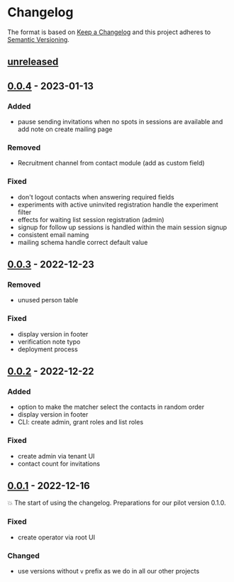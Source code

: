 # Changelog

The format is based on [Keep a Changelog](http://keepachangelog.com/) and this project adheres to [Semantic Versioning](http://semver.org/).

## [unreleased](https://github.com/uzh/pool/tree/HEAD)

## [0.0.4](https://github.com/uzh/pool/tree/0.0.3) - 2023-01-13

### Added

- pause sending invitations when no spots in sessions are available and add note on create mailing page

### Removed

- Recruitment channel from contact module (add as custom field)

### Fixed

- don't logout contacts when answering required fields
- experiments with active uninvited registration handle the experiment filter
- effects for waiting list session registration (admin)
- signup for follow up sessions is handled within the main session signup
- consistent email naming
- mailing schema handle correct default value

## [0.0.3](https://github.com/uzh/pool/tree/0.0.3) - 2022-12-23

### Removed

- unused person table

### Fixed

- display version in footer
- verification note typo
- deployment process

## [0.0.2](https://github.com/uzh/pool/tree/0.0.2) - 2022-12-22

### Added

- option to make the matcher select the contacts in random order
- display version in footer
- CLI: create admin, grant roles and list roles

### Fixed

- create admin via tenant UI
- contact count for invitations

## [0.0.1](https://github.com/uzh/pool/tree/0.0.1) - 2022-12-16

💥 The start of using the changelog. Preparations for our pilot version 0.1.0.

### Fixed

- create operator via root UI

### Changed

- use versions without `v` prefix as we do in all our other projects
